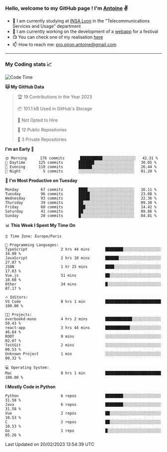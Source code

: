 ### Hello, welcome to my GitHub page ! I'm [Antoine](https://github.com/AntoinePiron) ✌️

- 🌱 I am currently studying at [INSA Lyon](https://www.insa-lyon.fr) in the "Telecommunications Services and Usage" department
- 🔭 I am currently working on the development of a [webapp](https://github.com/24HeuresINSA/Overbookd) for a festival
- 📺 You can check one of my realisation [here](https://astustc.fr)
- 📫 How to reach me: [pro.piron.antoine@gmail.com](mailto:pro.piron.antoine@gmail.com)

---

### My Coding stats 📈
<!--START_SECTION:waka-->
![Code Time](http://img.shields.io/badge/Code%20Time-30%20hrs%2032%20mins-blue)

**🐱 My GitHub Data** 

> 🏆 19 Contributions in the Year 2023
 > 
> 📦 101.1 kB Used in GitHub's Storage 
 > 
> 🚫 Not Opted to Hire
 > 
> 📜 12 Public Repositories 
 > 
> 🔑 3 Private Repositories  
 > 
**I'm an Early 🐤** 

```text
🌞 Morning      176 commits       ██████████░░░░░░░░░░░░░░░   42.31 % 
🌆 Daytime      125 commits       ███████░░░░░░░░░░░░░░░░░░   30.05 % 
🌃 Evening      110 commits       ██████░░░░░░░░░░░░░░░░░░░   26.44 % 
🌙 Night          5 commits       ░░░░░░░░░░░░░░░░░░░░░░░░░   01.20 % 

```
📅 **I'm Most Productive on Tuesday** 

```text
Monday          67 commits       ████░░░░░░░░░░░░░░░░░░░░░   16.11 % 
Tuesday         96 commits       █████░░░░░░░░░░░░░░░░░░░░   23.08 % 
Wednesday       93 commits       █████░░░░░░░░░░░░░░░░░░░░   22.36 % 
Thursday        39 commits       ██░░░░░░░░░░░░░░░░░░░░░░░   09.38 % 
Friday          60 commits       ███░░░░░░░░░░░░░░░░░░░░░░   14.42 % 
Saturday        41 commits       ██░░░░░░░░░░░░░░░░░░░░░░░   09.86 % 
Sunday          20 commits       █░░░░░░░░░░░░░░░░░░░░░░░░   04.81 % 

```


📊 **This Week I Spent My Time On** 

```text
⌚︎ Time Zone: Europe/Paris

💬 Programming Languages: 
TypeScript               2 hrs 44 mins       ████████░░░░░░░░░░░░░░░░░   34.09 % 
JavaScript               2 hrs 10 mins       ██████░░░░░░░░░░░░░░░░░░░   27.07 % 
JSON                     1 hr 25 mins        ████░░░░░░░░░░░░░░░░░░░░░   17.83 % 
Vue.js                   51 mins             ██░░░░░░░░░░░░░░░░░░░░░░░   10.68 % 
Other                    34 mins             █░░░░░░░░░░░░░░░░░░░░░░░░   07.17 % 

🔥 Editors: 
VS Code                  8 hrs 1 min         █████████████████████████   100.00 % 

🐱‍💻 Projects: 
overbookd-mono           4 hrs 2 mins        ████████████░░░░░░░░░░░░░   50.43 % 
react-app                3 hrs 44 mins       ███████████░░░░░░░░░░░░░░   46.64 % 
ROOT                     9 mins              ░░░░░░░░░░░░░░░░░░░░░░░░░   02.07 % 
TestGit                  2 mins              ░░░░░░░░░░░░░░░░░░░░░░░░░   00.53 % 
Unknown Project          1 min               ░░░░░░░░░░░░░░░░░░░░░░░░░   00.32 % 

💻 Operating System: 
Mac                      8 hrs 1 min         █████████████████████████   100.00 % 

```

**I Mostly Code in Python** 

```text
Python                   6 repos             ████████░░░░░░░░░░░░░░░░░   31.58 % 
Java                     6 repos             ████████░░░░░░░░░░░░░░░░░   31.58 % 
Vue                      2 repos             ██░░░░░░░░░░░░░░░░░░░░░░░   10.53 % 
C                        2 repos             ██░░░░░░░░░░░░░░░░░░░░░░░   10.53 % 
Go                       1 repo              █░░░░░░░░░░░░░░░░░░░░░░░░   05.26 % 

```



 Last Updated on 20/02/2023 13:54:39 UTC
<!--END_SECTION:waka-->
